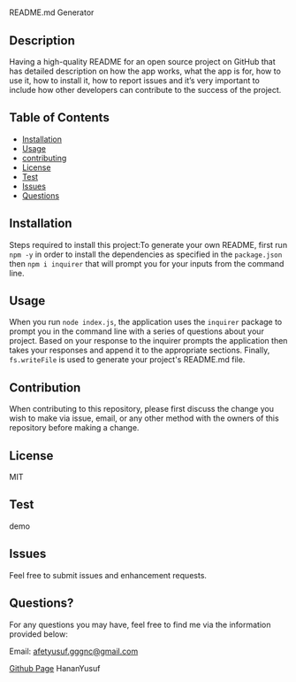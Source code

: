 
# 
  
README.md Generator

## Description

Having a high-quality README for an open source project on GitHub that has detailed description on how the app works, what the app is for, how to use it, how to install it, how to report issues and it’s very important to include how other developers can contribute to the success of the project.

## Table of Contents

* [Installation](#installation)
* [Usage](#usage)
* [contributing](#credits)
* [License](#license)
* [Test](#test)
* [Issues](#issues)
* [Questions](#questions)


## Installation
Steps required to install this project:To generate your own README, first run `npm -y` in order to install the dependencies as specified in the `package.json` then `npm i inquirer` that will prompt you for your inputs from the command line. 

## Usage 
When you run `node index.js`, the application uses the `inquirer` package to prompt you in the command line with a series of questions about your project. Based on your response to the inquirer prompts the application then takes your responses and append it to the appropriate sections. Finally, `fs.writeFile` is used to generate your project's README.md file.

## Contribution
When contributing to this repository, please first discuss the change you wish to make via issue, email, or any other method with the owners of this repository before making a change.

## License
MIT

## Test
demo

## Issues
Feel free to submit issues and enhancement requests.

## Questions?
For any questions you may have, feel free to find me via the information provided below:

Email:
afetyusuf.gggnc@gmail.com

[Github Page](https://github.com/HananYusuf/)
HananYusuf
